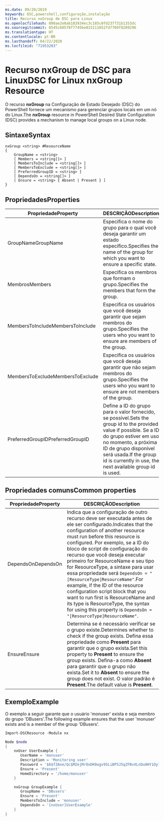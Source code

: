 ```yaml
---
ms.date: 09/20/2019
keywords: DSC,powershell,configuração,instalação
title: Recurso nxGroup de DSC para Linux
ms.openlocfilehash: 098ae2e8ab183934ec3c185c0fd237731b1353dc
ms.sourcegitcommit: 6545c60578f7745be015111052fd7769f8289296
ms.translationtype: HT
ms.contentlocale: pt-BR
ms.lasthandoff: 04/22/2020
ms.locfileid: "71953203"
---
```

# <a name="dsc-for-linux-nxgroup-resource"></a><span data-ttu-id="4fbca-103">Recurso nxGroup de DSC para Linux</span><span class="sxs-lookup"><span data-stu-id="4fbca-103">DSC for Linux nxGroup Resource</span></span>

<span data-ttu-id="4fbca-104">O recurso **nxGroup** na Configuração de Estado Desejado (DSC) do PowerShell fornece um mecanismo para gerenciar grupos locais em um nó do Linux.</span><span class="sxs-lookup"><span data-stu-id="4fbca-104">The **nxGroup** resource in PowerShell Desired State Configuration (DSC) provides a mechanism to manage local groups on a Linux node.</span></span>

## <a name="syntax"></a><span data-ttu-id="4fbca-105">Sintaxe</span><span class="sxs-lookup"><span data-stu-id="4fbca-105">Syntax</span></span>

```Syntax
nxGroup <string> #ResourceName
{
    GroupName = <string>
    [ Members = <string[]> ]
    [ MembersToInclude = <string[]> ]
    [ MembersToExclude = <string[]> ]
    [ PreferredGroupID = <string> ]
    [ DependsOn = <string[]> ]
    [ Ensure = <string> { Absent | Present } ]
}
```

## <a name="properties"></a><span data-ttu-id="4fbca-106">Propriedades</span><span class="sxs-lookup"><span data-stu-id="4fbca-106">Properties</span></span>

|<span data-ttu-id="4fbca-107">Propriedade</span><span class="sxs-lookup"><span data-stu-id="4fbca-107">Property</span></span> |<span data-ttu-id="4fbca-108">DESCRIÇÃO</span><span class="sxs-lookup"><span data-stu-id="4fbca-108">Description</span></span> |
|---|---|
|<span data-ttu-id="4fbca-109">GroupName</span><span class="sxs-lookup"><span data-stu-id="4fbca-109">GroupName</span></span> |<span data-ttu-id="4fbca-110">Especifica o nome do grupo para o qual você deseja garantir um estado específico.</span><span class="sxs-lookup"><span data-stu-id="4fbca-110">Specifies the name of the group for which you want to ensure a specific state.</span></span> |
|<span data-ttu-id="4fbca-111">Membros</span><span class="sxs-lookup"><span data-stu-id="4fbca-111">Members</span></span> |<span data-ttu-id="4fbca-112">Especifica os membros que formam o grupo.</span><span class="sxs-lookup"><span data-stu-id="4fbca-112">Specifies the members that form the group.</span></span> |
|<span data-ttu-id="4fbca-113">MembersToInclude</span><span class="sxs-lookup"><span data-stu-id="4fbca-113">MembersToInclude</span></span> |<span data-ttu-id="4fbca-114">Especifica os usuários que você deseja garantir que sejam membros do grupo.</span><span class="sxs-lookup"><span data-stu-id="4fbca-114">Specifies the users who you want to ensure are members of the group.</span></span> |
|<span data-ttu-id="4fbca-115">MembersToExclude</span><span class="sxs-lookup"><span data-stu-id="4fbca-115">MembersToExclude</span></span> |<span data-ttu-id="4fbca-116">Especifica os usuários que você deseja garantir que não sejam membros do grupo.</span><span class="sxs-lookup"><span data-stu-id="4fbca-116">Specifies the users who you want to ensure are not members of the group.</span></span> |
|<span data-ttu-id="4fbca-117">PreferredGroupID</span><span class="sxs-lookup"><span data-stu-id="4fbca-117">PreferredGroupID</span></span> |<span data-ttu-id="4fbca-118">Define a ID do grupo para o valor fornecido, se possível.</span><span class="sxs-lookup"><span data-stu-id="4fbca-118">Sets the group id to the provided value if possible.</span></span> <span data-ttu-id="4fbca-119">Se a ID do grupo estiver em uso no momento, a próxima ID de grupo disponível será usada.</span><span class="sxs-lookup"><span data-stu-id="4fbca-119">If the group id is currently in use, the next available group id is used.</span></span> |

## <a name="common-properties"></a><span data-ttu-id="4fbca-120">Propriedades comuns</span><span class="sxs-lookup"><span data-stu-id="4fbca-120">Common properties</span></span>

|<span data-ttu-id="4fbca-121">Propriedade</span><span class="sxs-lookup"><span data-stu-id="4fbca-121">Property</span></span> |<span data-ttu-id="4fbca-122">DESCRIÇÃO</span><span class="sxs-lookup"><span data-stu-id="4fbca-122">Description</span></span> |
|---|---|
|<span data-ttu-id="4fbca-123">DependsOn</span><span class="sxs-lookup"><span data-stu-id="4fbca-123">DependsOn</span></span> |<span data-ttu-id="4fbca-124">Indica que a configuração de outro recurso deve ser executada antes de ele ser configurado.</span><span class="sxs-lookup"><span data-stu-id="4fbca-124">Indicates that the configuration of another resource must run before this resource is configured.</span></span> <span data-ttu-id="4fbca-125">Por exemplo, se a ID do bloco de script de configuração do recurso que você deseja executar primeiro for ResourceName e seu tipo for ResourceType, a sintaxe para usar essa propriedade será `DependsOn = "[ResourceType]ResourceName"`.</span><span class="sxs-lookup"><span data-stu-id="4fbca-125">For example, if the ID of the resource configuration script block that you want to run first is ResourceName and its type is ResourceType, the syntax for using this property is `DependsOn = "[ResourceType]ResourceName"`.</span></span> |
|<span data-ttu-id="4fbca-126">Ensure</span><span class="sxs-lookup"><span data-stu-id="4fbca-126">Ensure</span></span> |<span data-ttu-id="4fbca-127">Determina se é necessário verificar se o grupo existe.</span><span class="sxs-lookup"><span data-stu-id="4fbca-127">Determines whether to check if the group exists.</span></span> <span data-ttu-id="4fbca-128">Defina essa propriedade como **Present** para garantir que o grupo exista.</span><span class="sxs-lookup"><span data-stu-id="4fbca-128">Set this property to **Present** to ensure the group exists.</span></span> <span data-ttu-id="4fbca-129">Defina-a como **Absent** para garantir que o grupo não exista.</span><span class="sxs-lookup"><span data-stu-id="4fbca-129">Set it to **Absent** to ensure the group does not exist.</span></span> <span data-ttu-id="4fbca-130">O valor padrão é **Present**.</span><span class="sxs-lookup"><span data-stu-id="4fbca-130">The default value is **Present**.</span></span> |

## <a name="example"></a><span data-ttu-id="4fbca-131">Exemplo</span><span class="sxs-lookup"><span data-stu-id="4fbca-131">Example</span></span>

<span data-ttu-id="4fbca-132">O exemplo a seguir garante que o usuário 'monuser' exista e seja membro do grupo 'DBusers'.</span><span class="sxs-lookup"><span data-stu-id="4fbca-132">The following example ensures that the user 'monuser' exists and is a member of the group 'DBusers'.</span></span>

```powershell
Import-DSCResource -Module nx

Node $node
{
    nxUser UserExample {
       UserName = 'monuser'
       Description = 'Monitoring user'
       Password = '$6$fZAne/Qc$MZejMrOxDK0ogv9SLiBP5J5qZFBvXLnDu8HY1Oy7ycX.Y3C7mGPUfeQy3A82ev3zIabhDQnj2ayeuGn02CqE/0'
       Ensure = 'Present'
       HomeDirectory = '/home/monuser'
    }

    nxGroup GroupExample {
       GroupName = 'DBusers'
       Ensure = 'Present'
       MembersToInclude = 'monuser'
       DependsOn = '[nxUser]UserExample'
    }
}
```